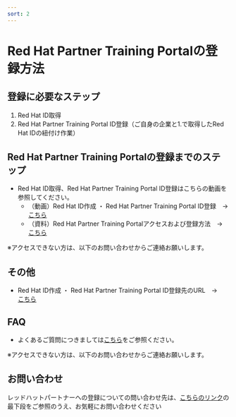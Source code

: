 ```yaml
---
sort: 2
---
```


# Red Hat Partner Training Portalの登録方法

## 登録に必要なステップ

1. Red Hat ID取得
2. Red Hat Partner Training Portal ID登録（ご自身の企業と1.で取得したRed Hat IDの紐付け作業）


## Red Hat Partner Training Portalの登録までのステップ
- Red Hat ID取得、Red Hat Partner Training Portal ID登録はこちらの動画を参照してください。
    - （動画）Red Hat ID作成 ・ Red Hat Partner Training Portal ID登録　→　[こちら](https://youtu.be/gUrKMyhHgnY)
    - （資料）Red Hat Partner Training Portalアクセスおよび登録方法　→　[こちら](https://redhat-partner.highspot.com/items/618562be086989fff1efef24#1)　

※アクセスできない方は、以下のお問い合わせからご連絡お願いします。

## その他
- Red Hat ID作成 ・ Red Hat Partner Training Portal ID登録先のURL　→　[こちら](https://connect.redhat.com/)

## FAQ
- よくあるご質問につきましては[こちら](https://redhat-partner.highspot.com/items/5d42e186429d7b3c36e2b458?lfrm=srp.0)をご参照ください。

※アクセスできない方は、以下のお問い合わせからご連絡お願いします。

## お問い合わせ
レッドハットパートナーへの登録についての問い合わせ先は、[こちらのリンク](https://www.redhat.com/ja/global/japan/partners)の最下段をご参照のうえ、お気軽にお問い合わせください
